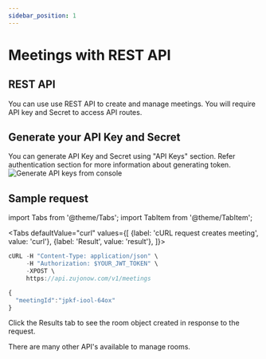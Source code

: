 ```yaml
---
sidebar_position: 1
---
```


# Meetings with REST API

## REST API

You can use use REST API to create and manage meetings. You will require API key and Secret to access API routes.

## Generate your API Key and Secret

You can generate API Key and Secret using "API Keys" section. Refer authentication section for more information about generating token.
![Generate API keys from console](/img/placeholder.jpg)

## Sample request

import Tabs from '@theme/Tabs';
import TabItem from '@theme/TabItem';

<Tabs
defaultValue="curl"
values={[
{label: 'cURL request creates meeting', value: 'curl'},
{label: 'Result', value: 'result'},
]}>
<TabItem value="curl">

```js
cURL -H "Content-Type: application/json" \
     -H "Authorization: $YOUR_JWT_TOKEN" \
     -XPOST \
     https://api.zujonow.com/v1/meetings
```

</TabItem>
<TabItem value="result">

```js
{
  "meetingId":"jpkf-iool-64ox"
}
```

</TabItem>
</Tabs>

Click the Results tab to see the room object created in response to the request.

There are many other API's available to manage rooms.
